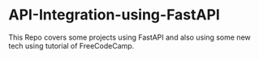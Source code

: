 # API-Integration-using-FastAPI
This Repo covers some projects using FastAPI and also using some new tech using tutorial of FreeCodeCamp.
